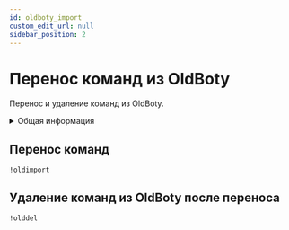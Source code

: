 ```yaml
---
id: oldboty_import
custom_edit_url: null
sidebar_position: 2
---
```


# Перенос команд из OldBoty

Перенос и удаление команд из OldBoty.

<details>
  <summary>Общая информация</summary>
  <ul>
    <li><b>Название:</b> oldimport</li>
    <li><b>Элиасы:</b> olddel</li>
    <li><b>Кулдаун:</b> общий 5 секунд</li>
    <li><a href="https://github.com/Relanit/ModBoty/blob/master/ModBoty/cogs/oldboty_import.py"><b>Исходный код</b></a></li>
  </ul>
</details>


## Перенос команд
`!oldimport`

## Удаление команд из OldBoty после переноса
`!olddel`